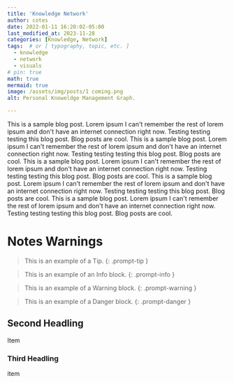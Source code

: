 ```yaml
---
title: 'Knowledge Network'
author: cotes
date: 2022-01-11 16:20:02-05:00
last_modified_at: 2023-11-28  
categories: [Knowledge, Network]
tags:  # or [ typography, topic, etc. ]
  - knowledge
  - network
  - visuals
# pin: true
math: true
mermaid: true
image: /assets/img/posts/1 coming.png
alt: Personal Knoweldge Management Graph.

---
```




This is a sample blog post. Lorem ipsum I can't remember the rest of lorem ipsum and don't have an internet connection right now. Testing testing testing this blog post. Blog posts are cool. This is a sample blog post. Lorem ipsum I can't remember the rest of lorem ipsum and don't have an internet connection right now. Testing testing testing this blog post. Blog posts are cool. This is a sample blog post. Lorem ipsum I can't remember the rest of lorem ipsum and don't have an internet connection right now. Testing testing testing this blog post. Blog posts are cool. This is a sample blog post. Lorem ipsum I can't remember the rest of lorem ipsum and don't have an internet connection right now. Testing testing testing this blog post. Blog posts are cool. This is a sample blog post. Lorem ipsum I can't remember the rest of lorem ipsum and don't have an internet connection right now. Testing testing testing this blog post. Blog posts are cool. 


# Notes Warnings

> This is an example of a Tip.
{: .prompt-tip }

> This is an example of an Info block.
{: .prompt-info }

> This is an example of a Warning block.
{: .prompt-warning }

> This is an example of a Danger block.
{: .prompt-danger }


## Second Headling
Item

### Third Headling
item







